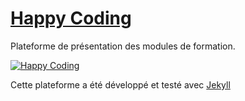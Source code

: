 # [Happy Coding](https://github.com/flavien-hugs/happyCoding)

Plateforme de présentation des modules de formation.

[![Happy Coding](https://img.shields.io/badge/jekyll-V.0.0.1-yellowgreen.svg)](https://flavien-hugs.github.io/happyCoding)


Cette plateforme a été développé et testé avec [Jekyll](https://jekyllrb.com/)

